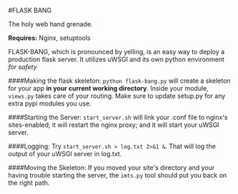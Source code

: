 #FLASK BANG

The holy web hand grenade.

__Requires:__  Nginx, setuptools


FLASK-BANG, which is pronounced by yelling, is an easy way to deploy a production flask server.  It utilizes uWSGI and its own python environment _for safety_


####Making the flask skeleton:
`python flask-bang.py` will create a skeleton for your app __in your current working directory__.  Inside your module, `views.py` takes care of your routing.  Make sure to update setup.py for any extra pypi modules you use.

####Starting the Server:
`start_server.sh` will link your .conf file to nginx's sites-enabled; it will restart the nginx proxy; and it will start your uWSGI server.

####Logging:
Try `start_server.sh > log.txt 2>&1 &`.  That will log the output of your uWSGI server in log.txt.

####Moving the Skeleton:
If you moved your site's directory and your having trouble starting the server, the `imts.py` tool should put you back on the right path.
